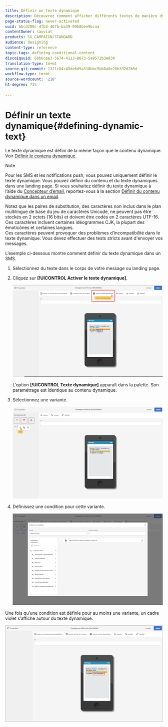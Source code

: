 ```yaml
---
title: Définir un texte dynamique
description: Découvrez comment afficher différents textes de manière dynamique à l’utilisateur selon les conditions définies dans Adobe Campaign.
page-status-flag: never-activated
uuid: bbcd200c-4fb4-467b-ba39-09b8bee9bcaa
contentOwner: sauviat
products: SG_CAMPAIGN/STANDARD
audience: designing
content-type: reference
topic-tags: defining-conditional-content
discoiquuid: 6bb6cee3-5674-4113-8073-5a9572b3e830
translation-type: tm+mt
source-git-commit: 1321c84c49de6d9a318bbc5bb8a0e28b332d2b5d
workflow-type: tm+mt
source-wordcount: '218'
ht-degree: 71%

---
```



# Définir un texte dynamique{#defining-dynamic-text}

Le texte dynamique est défini de la même façon que le contenu dynamique. Voir [Définir le contenu dynamique](../../designing/using/personalization.md#defining-dynamic-content-in-an-email).

>[!NOTE]
>
>Pour les SMS et les notifications push, vous pouvez uniquement définir le texte dynamique. Vous pouvez définir du contenu et du texte dynamiques dans une landing page. Si vous souhaitez définir du texte dynamique à l’aide du [Concepteur d’email](../../designing/using/designing-content-in-adobe-campaign.md), reportez-vous à la section [Définir du contenu dynamique dans un email](../../designing/using/personalization.md#defining-dynamic-content-in-an-email).

Notez que les paires de substitution, des caractères non inclus dans le plan multilingue de base du jeu de caractères Unicode, ne peuvent pas être stockés en 2 octets (16 bits) et doivent être codés en 2 caractères UTF-16. Ces caractères incluent certaines idéogrammes CJK, la plupart des émoticônes et certaines langues.
<br>Ces caractères peuvent provoquer des problèmes d’incompatibilité dans le texte dynamique. Vous devez effectuer des tests stricts avant d&#39;envoyer vos messages.


L’exemple ci-dessous montre comment définir du texte dynamique dans un SMS.

1. Sélectionnez du texte dans le corps de votre message ou landing page.
1. Cliquez sur **[!UICONTROL Activer le texte dynamique]**.

   ![](assets/dynamic_text_sms_1.png)

   L’option **[!UICONTROL Texte dynamique]** apparaît dans la palette. Son paramétrage est identique au contenu dynamique.

1. Sélectionnez une variante.

   ![](assets/dynamic_text_sms_2.png)

1. Définissez une condition pour cette variante.

   ![](assets/dynamic_text_sms_4.png)

Une fois qu’une condition est définie pour au moins une variante, un cadre violet s’affiche autour du texte dynamique.

![](assets/dynamic_text_sms_3.png)
